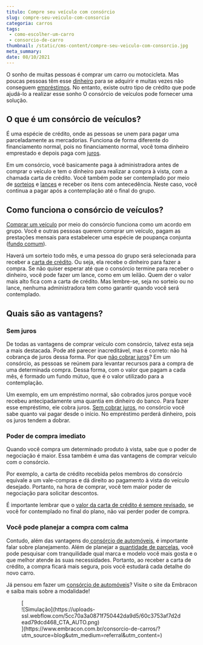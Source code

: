 ```yaml
---
titulo: Compre seu veículo com consórcio
slug: compre-seu-veiculo-com-consorcio
categoria: carros
tags:
 - como-escolher-um-carro
 - consorcio-de-carro
thumbnail: /static/cms-content/compre-seu-veiculo-com-consorcio.jpg
meta_summary: 
date: 08/10/2021
---
```

O sonho de muitas pessoas é comprar um carro ou motocicleta. Mas poucas pessoas têm esse [dinheiro](https://www.embracon.com.br/blog/5-erros-que-voce-deve-evitar-para-conseguir-economizar-dinheiro) para se adquirir e muitas vezes não conseguem [empréstimos](https://www.embracon.com.br/blog/financiamento-emprestimo-ou-consorcio-conheca-todas-as-opcoes). No entanto, existe outro tipo de crédito que pode ajudá-lo a realizar esse sonho O consórcio de veículos pode fornecer uma solução.

O que é um consórcio de veículos? 
----------------------------------

É uma espécie de crédito, onde as pessoas se unem para pagar uma parceladamente as mercadorias. Funciona de forma diferente do financiamento normal, pois no financiamento normal, você toma dinheiro emprestado e depois paga com [juros](https://www.embracon.com.br/blog/consorcio-nao-tem-juros-entenda).

Em um consórcio, você basicamente paga à administradora antes de comprar o veículo e tem o dinheiro para realizar a compra à vista, com a chamada carta de crédito. Você também pode ser contemplado por meio de [sorteios](https://www.embracon.com.br/conhecaoconsorcio/como-sao-realizados-os-sorteios-nas-assembleias) e [lances](https://www.embracon.com.br/blog/como-funcionam-os-tipos-de-lances-no-consorcio) e receber os itens com antecedência. Neste caso, você continua a pagar após a contemplação até o final do grupo.

Como funciona o consórcio de veículos? 
---------------------------------------

[Comprar um veículo](https://www.embracon.com.br/blog/quais-sao-as-maneiras-de-comprar-o-seu-carro) por meio do consórcio funciona como um acordo em grupo. Você e outras pessoas querem comprar um veículo, pagam as prestações mensais para estabelecer uma espécie de poupança conjunta ([fundo comum](https://www.embracon.com.br/blog/o-que-e-o-fundo-comum-no-consorcio)).

Haverá um sorteio todo mês, e uma pessoa do grupo será selecionada para receber a [carta de crédito](https://www.embracon.com.br/blog/vantagens-e-desvantagens-do-cartao-de-credito). Ou seja, ela recebe o dinheiro para fazer a compra. Se não quiser esperar até que o consórcio termine para receber o dinheiro, você pode fazer um lance, como em um leilão. Quem der o valor mais alto fica com a carta de crédito. Mas lembre-se, seja no sorteio ou no lance, nenhuma administradora tem como garantir quando você será contemplado.

Quais são as vantagens? 
------------------------

### Sem juros 

De todas as vantagens de comprar veículo com consórcio, talvez esta seja a mais destacada. Pode até parecer inacreditável, mas é correto: não há cobrança de juros dessa forma. Por que [não cobrar juros](https://www.embracon.com.br/blog/parcela-de-consorcio-tem-juros)? Em um consórcio, as pessoas se reúnem para levantar recursos para a compra de uma determinada compra. Dessa forma, com o valor que pagam a cada mês, é formado um fundo mútuo, que é o valor utilizado para a contemplação.

Um exemplo, em um empréstimo normal, são cobrados juros porque você recebeu antecipadamente uma quantia em dinheiro do banco. Para fazer esse empréstimo, ele cobra juros. [Sem cobrar juros](https://www.embracon.com.br/blog/como-os-juros-afetam-a-sua-vida), no consórcio você sabe quanto vai pagar desde o início. No empréstimo perderá dinheiro, pois os juros tendem a dobrar.

### Poder de compra imediato 

Quando você compra um determinado produto à vista, sabe que o poder de negociação é maior. Essa também é uma das vantagens de comprar veículo com o consórcio.

Por exemplo, a carta de crédito recebida pelos membros do consórcio equivale a um vale-compras e dá direito ao pagamento à vista do veículo desejado. Portanto, na hora de comprar, você tem maior poder de negociação para solicitar descontos.

É importante lembrar que o [valor da carta de crédito é sempre revisado](https://www.embracon.com.br/blog/como-as-parcelas-do-consorcio-sao-ajustadas), se você for contemplado no final do plano, não vai perder poder de compra.

### Você pode planejar a compra com calma 

Contudo, além das vantagens do[ consórcio de automóveis](https://www.embracon.com.br/blog/guia-para-consorcio-de-automoveis-de-a-a-z), é importante falar sobre planejamento. Além de planejar a [quantidade de parcelas](https://www.embracon.com.br/blog/como-e-feito-o-pagamento-da-parcela-do-consorcio), você pode pesquisar com tranquilidade qual marca e modelo você mais gosta e o que melhor atende às suas necessidades. Portanto, ao receber a carta de crédito, a compra ficará mais segura, pois você estudará cada detalhe do novo carro.

Já pensou em fazer um [consórcio de automóveis](https://www.embracon.com.br/consorcio-de-carros/?utm_source=blog&utm_medium=referral&utm_content=)? Visite o site da Embracon e saiba mais sobre a modalidade!

<figure class="w-richtext-figure-type-image w-richtext-align-center">[<div>![Simulação](https://uploads-ssl.webflow.com/5cc70a3a0871f750442da9d5/60c3753af7d2dead79dcd468_CTA_AUTO.png)</div>](https://www.embracon.com.br/consorcio-de-carros/?utm_source=blog&utm_medium=referral&utm_content=)</figure>
